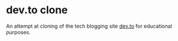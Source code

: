 # dev.to clone
An attempt at cloning of the tech blogging site [dev.to](https://dev.to/) for educational purposes.
